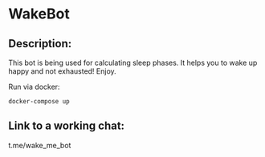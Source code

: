 # WakeBot
## Description: 
This bot is being used for calculating sleep phases. It helps you to wake up happy and not exhausted! Enjoy.  

Run via docker:

`docker-compose up`

## Link to a working chat:

t.me/wake_me_bot
